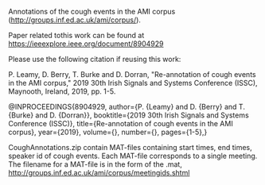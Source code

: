 Annotations of the cough events in the AMI corpus (http://groups.inf.ed.ac.uk/ami/corpus/).

Paper related tothis work can be found at https://ieeexplore.ieee.org/document/8904929

Please use the following citation if reusing this work:

P. Leamy, D. Berry, T. Burke and D. Dorran, "Re-annotation of cough events in the AMI corpus," 2019 30th Irish Signals and Systems Conference (ISSC), Maynooth, Ireland, 2019, pp. 1-5.

@INPROCEEDINGS{8904929, author={P. {Leamy} and D. {Berry} and T. {Burke} and D. {Dorran}}, booktitle={2019 30th Irish Signals and Systems Conference (ISSC)}, title={Re-annotation of cough events in the AMI corpus}, year={2019}, volume={}, number={}, pages={1-5},}

CoughAnnotations.zip contain MAT-files containing start times, end times, speaker id of cough events. Each MAT-file corresponds to a single meeting. The filename for a MAT-file is in the form of the <meetingid>.mat, http://groups.inf.ed.ac.uk/ami/corpus/meetingids.shtml 

